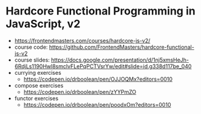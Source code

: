 # Hardcore Functional Programming in JavaScript, v2

* <https://frontendmasters.com/courses/hardcore-js-v2/>
* course code: <https://github.com/FrontendMasters/hardcore-functional-js-v2>
* course slides: <https://docs.google.com/presentation/d/1nj5xmsHeJh-6RdjLs1190Hwl8smclvFLePqPCTVsrYw/edit#slide=id.g338d117be_040>
* currying exercises
    * <https://codepen.io/drboolean/pen/OJJOQMx?editors=0010>
* compose exercises
    * <https://codepen.io/drboolean/pen/zYYPmZO>
* functor exercises
    * <https://codepen.io/drboolean/pen/poodxOm?editors=0010>
